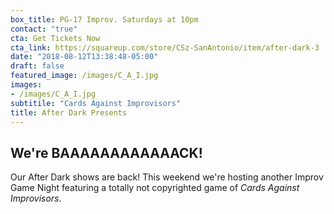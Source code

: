 ```yaml
---
box_title: PG-17 Improv. Saturdays at 10pm
contact: "true"
cta: Get Tickets Now
cta_link: https://squareup.com/store/CSz-SanAntonio/item/after-dark-3
date: "2018-08-12T13:38:48-05:00"
draft: false
featured_image: /images/C_A_I.jpg
images:
- /images/C_A_I.jpg
subtitile: "Cards Against Improvisors"
title: After Dark Presents
---
```


## We're BAAAAAAAAAAAACK!

Our After Dark shows are back! This weekend we're hosting another Improv Game Night featuring a totally not copyrighted game of _Cards Against Improvisors_.
